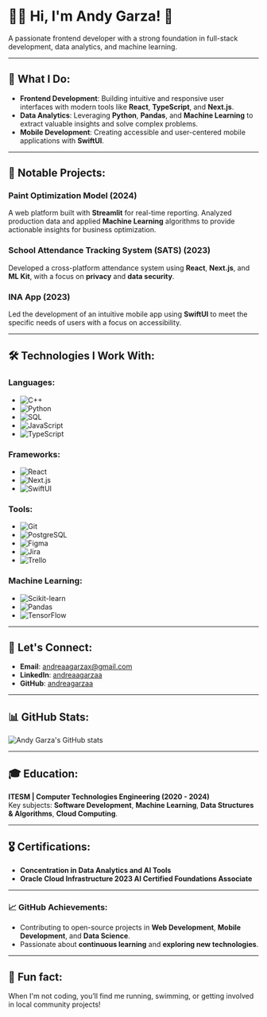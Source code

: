 # 👩‍💻 Hi, I'm Andy Garza! 👋

A passionate frontend developer with a strong foundation in full-stack development, data analytics, and machine learning.

---

## 🚀 What I Do:
- **Frontend Development**: Building intuitive and responsive user interfaces with modern tools like **React**, **TypeScript**, and **Next.js**.
- **Data Analytics**: Leveraging **Python**, **Pandas**, and **Machine Learning** to extract valuable insights and solve complex problems.
- **Mobile Development**: Creating accessible and user-centered mobile applications with **SwiftUI**.

---

## 💼 Notable Projects:

### **Paint Optimization Model** (2024)
A web platform built with **Streamlit** for real-time reporting. Analyzed production data and applied **Machine Learning** algorithms to provide actionable insights for business optimization.

### **School Attendance Tracking System (SATS)** (2023)
Developed a cross-platform attendance system using **React**, **Next.js**, and **ML Kit**, with a focus on **privacy** and **data security**.

### **INA App** (2023)
Led the development of an intuitive mobile app using **SwiftUI** to meet the specific needs of users with a focus on accessibility.

---

## 🛠️ Technologies I Work With:

### **Languages**:
- ![C++](https://img.shields.io/badge/-C++-00599C?style=flat-square&logo=c%2B%2B&logoColor=white)
- ![Python](https://img.shields.io/badge/-Python-3776AB?style=flat-square&logo=python&logoColor=white)
- ![SQL](https://img.shields.io/badge/-SQL-003B57?style=flat-square&logo=sqlite&logoColor=white)
- ![JavaScript](https://img.shields.io/badge/-JavaScript-F7DF1E?style=flat-square&logo=javascript&logoColor=black)
- ![TypeScript](https://img.shields.io/badge/-TypeScript-3178C6?style=flat-square&logo=typescript&logoColor=white)

### **Frameworks**:
- ![React](https://img.shields.io/badge/-React-61DAFB?style=flat-square&logo=react&logoColor=black)
- ![Next.js](https://img.shields.io/badge/-Next.js-000000?style=flat-square&logo=next.js&logoColor=white)
- ![SwiftUI](https://img.shields.io/badge/-SwiftUI-FA7343?style=flat-square&logo=swift&logoColor=white)

### **Tools**:
- ![Git](https://img.shields.io/badge/-Git-F05032?style=flat-square&logo=git&logoColor=white)
- ![PostgreSQL](https://img.shields.io/badge/-PostgreSQL-336791?style=flat-square&logo=postgresql&logoColor=white)
- ![Figma](https://img.shields.io/badge/-Figma-F24E1E?style=flat-square&logo=figma&logoColor=white)
- ![Jira](https://img.shields.io/badge/-Jira-0052CC?style=flat-square&logo=jira&logoColor=white)
- ![Trello](https://img.shields.io/badge/-Trello-0052CC?style=flat-square&logo=trello&logoColor=white)

### **Machine Learning**:
- ![Scikit-learn](https://img.shields.io/badge/-Scikit--learn-F7931E?style=flat-square&logo=scikit-learn&logoColor=white)
- ![Pandas](https://img.shields.io/badge/-Pandas-150458?style=flat-square&logo=pandas&logoColor=white)
- ![TensorFlow](https://img.shields.io/badge/-TensorFlow-FF6F00?style=flat-square&logo=tensorflow&logoColor=white)


---

## 💬 Let's Connect:
- **Email**: [andreaagarzax@gmail.com](mailto:andreaagarzax@gmail.com)
- **LinkedIn**: [andreaagarzaa](https://linkedin.com/in/andreaagarzaa)
- **GitHub**: [andreagarzaa](https://github.com/andreaagarzaa)

---

## 📊 GitHub Stats:
![Andy Garza's GitHub stats](https://github-readme-stats.vercel.app/api?username=andreaagarzaa&show_icons=true&locale=en)

---

## 🎓 Education:
**ITESM | Computer Technologies Engineering (2020 - 2024)**  
Key subjects: **Software Development**, **Machine Learning**, **Data Structures & Algorithms**, **Cloud Computing**.

---

## 🎖️ Certifications:
- **Concentration in Data Analytics and AI Tools** 
- **Oracle Cloud Infrastructure 2023 AI Certified Foundations Associate**  

---

### 📈 GitHub Achievements:
- Contributing to open-source projects in **Web Development**, **Mobile Development**, and **Data Science**.
- Passionate about **continuous learning** and **exploring new technologies**.

---
## 💬 Fun fact:
When I'm not coding, you’ll find me running, swimming, or getting involved in local community projects!


